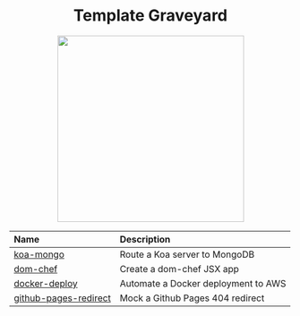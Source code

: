 <!DOCTYPE html>
<div align="center">

# Template Graveyard

  <img src="skeletons.jpg" width="333px" />

  <table>
    <thead>
      <tr>
        <th align="left">Name</th>
        <th align="left">Description</th>
      </tr>
    </thead>
    <tbody>
      <tr>
        <td valign="top">
          <a
            href="https://github.com/chiefmikey/template-cemetery/tree/main/koa-mongo"
            target="_blank"
            >koa-mongo</a
          >
        </td>
        <td valign="top">Route a Koa server to MongoDB</td>
      </tr>
      <tr>
        <td valign="top">
          <a
            href="https://github.com/chiefmikey/template-cemetery/tree/main/dom-chef"
            target="_blank"
            >dom-chef</a
          >
        </td>
        <td valign="top">Create a dom-chef JSX app</td>
      </tr>
      <tr>
        <td valign="top">
          <a
            href="https://github.com/chiefmikey/template-cemetery/tree/main/docker-deploy"
            target="_blank"
            >docker-deploy</a
          >
        </td>
        <td valign="top">Automate a Docker deployment to AWS</td>
      </tr>
      <tr>
        <td valign="top">
          <a
            href="https://github.com/chiefmikey/template-cemetary/tree/main/github-pages-redirect"
            target="_blank"
            >github-pages-redirect</a
          >
        </td>
        <td valign="top">Mock a Github Pages 404 redirect</td>
      </tr>
    </tbody>
  </table>
</div>
